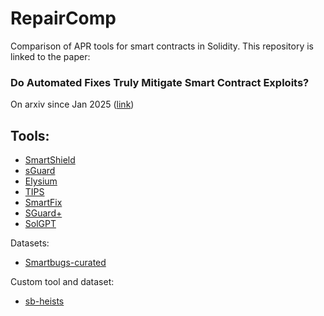 # RepairComp
Comparison of APR tools for smart contracts in Solidity.
This repository is linked to the paper:

### Do Automated Fixes Truly Mitigate Smart Contract Exploits?
On arxiv since Jan 2025 ([link](https://arxiv.org/abs/2501.04600))



## Tools:
- [SmartShield](https://github.com/ASSERT-KTH/SmartShield)
- [sGuard](https://github.com/ASSERT-KTH/sGuard)
- [Elysium](https://github.com/ASSERT-KTH/Elysium)
- [TIPS](https://github.com/ASSERT-KTH/TIPS)
- [SmartFix](https://github.com/ASSERT-KTH/SmartFix-Artifact)
- [SGuard+](https://github.com/ASSERT-KTH/sGuardPlus)
- [SolGPT](https://github.com/ASSERT-KTH/solgpt)


Datasets:
- [Smartbugs-curated](https://github.com/ASSERT-KTH/smartbugs-curated)

Custom tool and dataset:
- [sb-heists](https://github.com/ASSERT-KTH/sb-heists)
